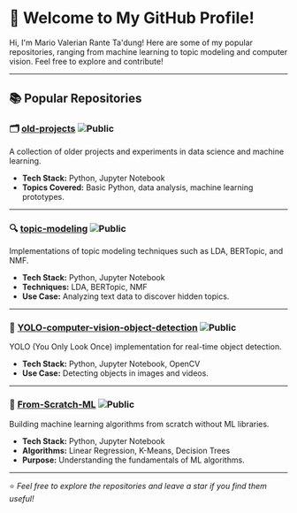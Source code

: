 # 👋 Welcome to My GitHub Profile!

Hi, I'm Mario Valerian Rante Ta'dung! Here are some of my popular repositories, ranging from machine learning to topic modeling and computer vision. Feel free to explore and contribute!

---

## 📚 **Popular Repositories**

### 🗂 [old-projects](https://github.com/rioooranteai/old-projects) ![Public](https://img.shields.io/badge/Status-Public-blue)
A collection of older projects and experiments in data science and machine learning.

- **Tech Stack:** Python, Jupyter Notebook  
- **Topics Covered:** Basic Python, data analysis, machine learning prototypes.

---

### 🔍 [topic-modeling](https://github.com/rioooranteai/topic-modeling) ![Public](https://img.shields.io/badge/Status-Public-blue)
Implementations of topic modeling techniques such as LDA, BERTopic, and NMF.

- **Tech Stack:** Python, Jupyter Notebook  
- **Techniques:** LDA, BERTopic, NMF  
- **Use Case:** Analyzing text data to discover hidden topics.

---

### 📸 [YOLO-computer-vision-object-detection](https://github.com/rioooranteai/YOLO-computer-vision-object-detection) ![Public](https://img.shields.io/badge/Status-Public-blue)
YOLO (You Only Look Once) implementation for real-time object detection.

- **Tech Stack:** Python, Jupyter Notebook, OpenCV  
- **Use Case:** Detecting objects in images and videos.

---

### 🧠 [From-Scratch-ML](https://github.com/rioooranteai/From-Scratch-ML) ![Public](https://img.shields.io/badge/Status-Public-blue)
Building machine learning algorithms from scratch without ML libraries.

- **Tech Stack:** Python, Jupyter Notebook  
- **Algorithms:** Linear Regression, K-Means, Decision Trees  
- **Purpose:** Understanding the fundamentals of ML algorithms.

---

⭐ *Feel free to explore the repositories and leave a star if you find them useful!*

